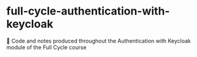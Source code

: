 # full-cycle-authentication-with-keycloak
🔄 Code and notes produced throughout the Authentication with Keycloak module of the Full Cycle course
